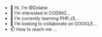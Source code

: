 - 👋 Hi, I’m @Dolane
- 👀 I’m interested in CODING...
- 🌱 I’m currently learning PHP,JS...
- 💞️ I’m looking to collaborate on GOOGLE...
- 📫 How to reach me ...

<!---
Dolane/Dolane is a ✨ special ✨ repository because its `README.md` (this file) appears on your GitHub profile.
You can click the Preview link to take a look at your changes.
--->
